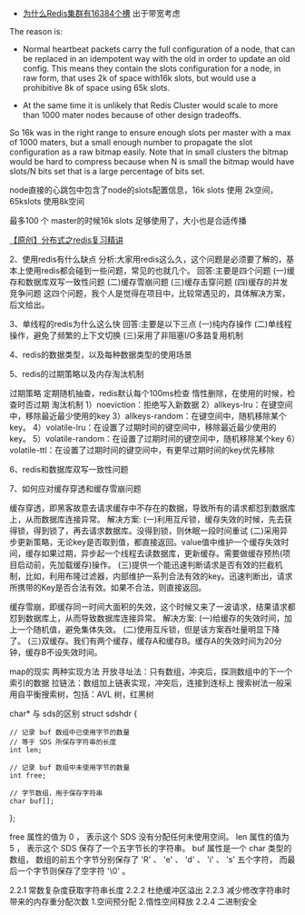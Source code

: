 


- [为什么Redis集群有16384个槽](https://www.cnblogs.com/rjzheng/p/11430592.html)
出于带宽考虑


The reason is:
* Normal heartbeat packets carry the full configuration of a node, that can be replaced in an idempotent way with the old in order to update an old config. This means they contain the slots configuration for a node, in raw form, that uses 2k of space with16k slots, but would use a prohibitive 8k of space using 65k slots.


* At the same time it is unlikely that Redis Cluster would scale to more than 1000 mater nodes because of other design tradeoffs.

So 16k was in the right range to ensure enough slots per master with a max of 1000 maters, but a small enough number to propagate the slot configuration as a raw bitmap easily. Note that in small clusters the bitmap would be hard to compress because when N is small the bitmap would have slots/N bits set that is a large percentage of bits set.


node直接的心跳包中包含了node的slots配置信息，16k slots 使用 2k空间， 65kslots 使用8k空间

最多100 个 master的时候16k slots 足够使用了，大小也是合适传播



[【原创】分布式之redis复习精讲](https://www.cnblogs.com/rjzheng/p/9096228.html)

2、使用redis有什么缺点
分析:大家用redis这么久，这个问题是必须要了解的，基本上使用redis都会碰到一些问题，常见的也就几个。
回答:主要是四个问题
(一)缓存和数据库双写一致性问题
(二)缓存雪崩问题
(三)缓存击穿问题
(四)缓存的并发竞争问题
这四个问题，我个人是觉得在项目中，比较常遇见的，具体解决方案，后文给出。


3、单线程的redis为什么这么快
回答:主要是以下三点
(一)纯内存操作
(二)单线程操作，避免了频繁的上下文切换
(三)采用了非阻塞I/O多路复用机制


4、redis的数据类型，以及每种数据类型的使用场景

5、redis的过期策略以及内存淘汰机制

过期策略
	定期随机抽查，redis默认每个100ms检查
	惰性删除，在使用的时候，检查时否过期
淘汰机制
	1）noeviction：拒绝写入新数据
	2）allkeys-lru：在键空间中，移除最近最少使用的key
	3）allkeys-random：在键空间中，随机移除某个key。
	4）volatile-lru：在设置了过期时间的键空间中，移除最近最少使用的key。
	5）volatile-random：在设置了过期时间的键空间中，随机移除某个key
	6）volatile-ttl：在设置了过期时间的键空间中，有更早过期时间的key优先移除


6、redis和数据库双写一致性问题


7、如何应对缓存穿透和缓存雪崩问题

缓存穿透，即黑客故意去请求缓存中不存在的数据，导致所有的请求都怼到数据库上，从而数据库连接异常。
解决方案:
(一)利用互斥锁，缓存失效的时候，先去获得锁，得到锁了，再去请求数据库。没得到锁，则休眠一段时间重试
(二)采用异步更新策略，无论key是否取到值，都直接返回。value值中维护一个缓存失效时间，缓存如果过期，异步起一个线程去读数据库，更新缓存。需要做缓存预热(项目启动前，先加载缓存)操作。
(三)提供一个能迅速判断请求是否有效的拦截机制，比如，利用布隆过滤器，内部维护一系列合法有效的key。迅速判断出，请求所携带的Key是否合法有效。如果不合法，则直接返回。

缓存雪崩，即缓存同一时间大面积的失效，这个时候又来了一波请求，结果请求都怼到数据库上，从而导致数据库连接异常。
解决方案:
(一)给缓存的失效时间，加上一个随机值，避免集体失效。
(二)使用互斥锁，但是该方案吞吐量明显下降了。
(三)双缓存。我们有两个缓存，缓存A和缓存B。缓存A的失效时间为20分钟，缓存B不设失效时间。




map的现实
两种实现方法
开放寻址法：只有数组，冲突后，探测数组中的下一个索引的数据
拉链法：数组加上链表实现，冲突后，连接到连标上
搜索树法一般采用自平衡搜索树，包括：AVL 树，红黑树




char* 与 sds的区别
struct sdshdr {

    // 记录 buf 数组中已使用字节的数量
    // 等于 SDS 所保存字符串的长度
    int len;

    // 记录 buf 数组中未使用字节的数量
    int free;

    // 字节数组，用于保存字符串
    char buf[];

};

free 属性的值为 0 ， 表示这个 SDS 没有分配任何未使用空间。
len 属性的值为 5 ， 表示这个 SDS 保存了一个五字节长的字符串。
buf 属性是一个 char 类型的数组， 数组的前五个字节分别保存了 'R' 、 'e' 、 'd' 、 'i' 、 's' 五个字符， 而最后一个字节则保存了空字符 '\0' 。




2.2.1 常数复杂度获取字符串长度
2.2.2 杜绝缓冲区溢出
2.2.3 减少修改字符串时带来的内存重分配次数
1.空间预分配
2.惰性空间释放
2.2.4 二进制安全


